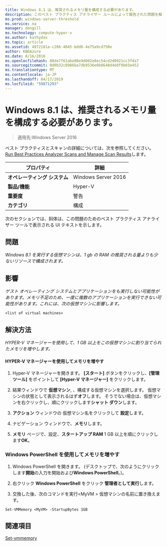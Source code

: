 ```yaml
---
title: Windows 8.1 は、推奨されるメモリ量を構成する必要があります。
description: このベスト プラクティス アナライザー ルールによって報告された問題を解決する方法を説明します。
ms.prod: windows-server-threshold
ms.service: na
manager: dongill
ms.technology: compute-hyper-v
ms.author: kathydav
ms.topic: article
ms.assetid: 4972101a-c266-4045-bdd6-4e75a9cd750e
author: KBDAzure
ms.date: 8/16/2016
ms.openlocfilehash: 88de7f61abe08e9d002e8ec54cd2d0921cc3fda7
ms.sourcegitcommit: 0d0b32c8986ba7db9536e0b8648d4ddf9b03e452
ms.translationtype: MT
ms.contentlocale: ja-JP
ms.lasthandoff: 04/17/2019
ms.locfileid: "59871293"
---
```

# <a name="windows-81-should-be-configured-with-the-recommended-amount-of-memory"></a>Windows 8.1 は、推奨されるメモリ量を構成する必要があります。

>適用先:Windows Server 2016

ベスト プラクティスとスキャンの詳細については、次を参照してください。 [Run Best Practices Analyzer Scans and Manage Scan Results](https://go.microsoft.com/fwlink/p/?LinkID=223177)します。  
  
|プロパティ|詳細|  
|-|-|  
|**オペレーティング システム**|Windows Server 2016|  
|**製品/機能**|Hyper-V|  
|**重要度**|警告|  
|**カテゴリ**|構成|  
  
次のセクションでは、斜体は、この問題のためのベスト プラクティス アナライザー ツールで表示される UI テキストを示します。
  
## <a name="issue"></a>**問題**  
*Windows 8.1 を実行する仮想マシンは、1 gb の RAM の推奨される量よりも少ないリソースで構成されます。*  
  
## <a name="impact"></a>**影響**  
*ゲスト オペレーティング システムとアプリケーションをも実行しない可能性があります。メモリ不足のため、一度に複数のアプリケーションを実行できない可能性があります。これには、次の仮想マシンに影響します。*  
```  
<list of virtual machines>  
```  
## <a name="resolution"></a>**解決方法**  
*HYPER-V マネージャーを使用して、1 GB 以上をこの仮想マシンに割り当てられたメモリを増やします。*  
  
#### <a name="increase-the-memory-using-hyper-v-manager"></a>HYPER-V マネージャーを使用してメモリを増やす  
  
1.  Hyper-V マネージャーを開きます。 **[スタート]** ボタンをクリックし、**[管理ツール]** をポイントして **[Hyper-V マネージャー]** をクリックします。  
  
2.  結果ウィンドウで  **仮想マシン**, 、構成する仮想マシンを選択します。 仮想マシンの状態として表示されるはず**オフ**します。 そうでない場合は、仮想マシンを右クリックし、順にクリックします**シャット ダウン**します。  
  
3.  **アクション** ウィンドウの 仮想マシン名をクリックして **設定**します。  
  
4.  ナビゲーション ウィンドウで、**メモリ**します。  
  
5.  **メモリ** ページで、設定、**スタートアップ RAM** 1 GB 以上を順にクリックします**OK**。  
  
### <a name="increase-the-memory-using-windows-powershell"></a>Windows PowerShell を使用してメモリを増やす  
  
1.  Windows PowerShell を開きます。 (デスクトップで、次のようにクリックします**開始**の入力を開始および**Windows PowerShell**。)。  
  
2.  右クリック **Windows PowerShell**  をクリック **管理者として実行**します。  
  
3.  交換した後、次のコマンドを実行\<MyVM > 仮想マシンの名前に置き換えます。  
  
```  
Set-VMMemory <MyVM> -StartupBytes 1GB  
```  
  
## <a name="see-also"></a>関連項目  
[Set-vmmemory](https://technet.microsoft.com/library/hh848572.aspx)  
  


